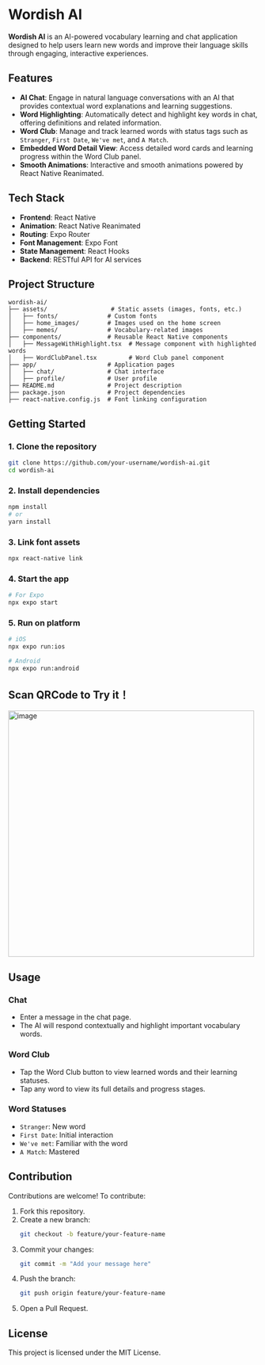 
# Wordish AI

**Wordish AI** is an AI-powered vocabulary learning and chat application designed to help users learn new words and improve their language skills through engaging, interactive experiences.

## Features

- **AI Chat**: Engage in natural language conversations with an AI that provides contextual word explanations and learning suggestions.
- **Word Highlighting**: Automatically detect and highlight key words in chat, offering definitions and related information.
- **Word Club**: Manage and track learned words with status tags such as `Stranger`, `First Date`, `We've met`, and `A Match`.
- **Embedded Word Detail View**: Access detailed word cards and learning progress within the Word Club panel.
- **Smooth Animations**: Interactive and smooth animations powered by React Native Reanimated.

## Tech Stack

- **Frontend**: React Native
- **Animation**: React Native Reanimated
- **Routing**: Expo Router
- **Font Management**: Expo Font
- **State Management**: React Hooks
- **Backend**: RESTful API for AI services

## Project Structure


```
wordish-ai/
├── assets/                  # Static assets (images, fonts, etc.)
│   ├── fonts/              # Custom fonts
│   ├── home_images/        # Images used on the home screen
│   ├── memes/              # Vocabulary-related images
├── components/             # Reusable React Native components
│   ├── MessageWithHighlight.tsx  # Message component with highlighted words
│   ├── WordClubPanel.tsx         # Word Club panel component
├── app/                    # Application pages
│   ├── chat/               # Chat interface
│   ├── profile/            # User profile
├── README.md               # Project description
├── package.json            # Project dependencies
├── react-native.config.js  # Font linking configuration
```

## Getting Started

### 1. Clone the repository

```bash
git clone https://github.com/your-username/wordish-ai.git
cd wordish-ai
```

### 2. Install dependencies

```bash
npm install
# or
yarn install
```

### 3. Link font assets

```bash
npx react-native link
```

### 4. Start the app

```bash
# For Expo
npx expo start
```

### 5. Run on platform

```bash
# iOS
npx expo run:ios

# Android
npx expo run:android
```

## Scan QRCode to Try it！
<img width="497" alt="image" src="https://github.com/user-attachments/assets/3938d3d8-0fad-45ba-ad9d-5ebdc9ae361e" />


## Usage

### Chat

- Enter a message in the chat page.
- The AI will respond contextually and highlight important vocabulary words.

### Word Club

- Tap the Word Club button to view learned words and their learning statuses.
- Tap any word to view its full details and progress stages.

### Word Statuses

- `Stranger`: New word
- `First Date`: Initial interaction
- `We've met`: Familiar with the word
- `A Match`: Mastered

## Contribution

Contributions are welcome! To contribute:

1. Fork this repository.
2. Create a new branch:
   ```bash
   git checkout -b feature/your-feature-name
   ```
3. Commit your changes:
   ```bash
   git commit -m "Add your message here"
   ```
4. Push the branch:
   ```bash
   git push origin feature/your-feature-name
   ```
5. Open a Pull Request.

## License

This project is licensed under the MIT License.

